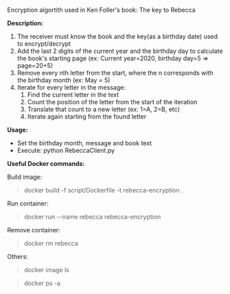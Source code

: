 Encryption algortith used in Ken Foller's book: The key to Rebecca

**Description:**
1. The receiver must know the book and the key(as a birthday date) used to encrypt/decrypt
2. Add the last 2 digits of the current year and the birthday day to calculate the book's starting page (ex: Current year=2020, birthday day=5 => page=20+5)
3. Remove every nth letter from the start, where the n corresponds with the birthday month (ex: May = 5)
4. Iterate for every letter in the message:
    1. Find the current letter in the text
    2. Count the position of the letter from the start of the iteration
    3. Translate that count to a new letter (ex: 1=A, 2=B, etc)
    4. Iterate again starting from the found letter
    
**Usage:**
- Set the birthday month, message and book text
- Execute: python RebeccaClient.py

**Useful Docker commands:**

Build image:
>docker build -f script/Dockerfile -t rebecca-encryption .

Run container:
>docker run --name rebecca rebecca-encryption

Remove container:
>docker rm rebecca

Others:
>docker image ls

>docker ps -a

